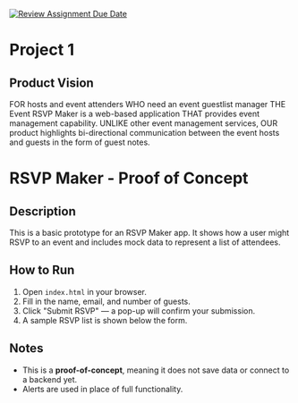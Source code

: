 [![Review Assignment Due Date](https://classroom.github.com/assets/deadline-readme-button-22041afd0340ce965d47ae6ef1cefeee28c7c493a6346c4f15d667ab976d596c.svg)](https://classroom.github.com/a/V0iccz-y)

# Project 1

## Product Vision

FOR hosts and event attenders WHO need an event guestlist manager THE Event RSVP Maker is a web-based application THAT provides event management capability. UNLIKE other event management services, OUR product highlights bi-directional communication between the event hosts and guests in the form of guest notes. 



# RSVP Maker - Proof of Concept

## Description
This is a basic prototype for an RSVP Maker app. It shows how a user might RSVP to an event and includes mock data to represent a list of attendees.

## How to Run
1. Open `index.html` in your browser.
2. Fill in the name, email, and number of guests.
3. Click "Submit RSVP" — a pop-up will confirm your submission.
4. A sample RSVP list is shown below the form.

## Notes
- This is a **proof-of-concept**, meaning it does not save data or connect to a backend yet.
- Alerts are used in place of full functionality.
